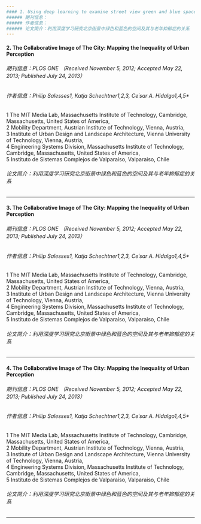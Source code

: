 ```yaml
---
#### 1. Using deep learning to examine street view green and blue spaces and their associations with geriatric depression in Beijing, China [链接](https://www.sciencedirect.com/science/article/pii/S016041201832539X)
###### 期刊信息：
###### 作者信息：
###### 论文简介：利用深度学习研究北京街景中绿色和蓝色的空间及其与老年抑郁症的关系
---
```

#### 2. The Collaborative Image of The City: Mapping the Inequality of Urban Perception
###### 期刊信息：PLOS ONE （Received November 5, 2012; Accepted May 22, 2013; Published July 24, 2013）
###### 作者信息：Philip Salesses1, Katja Schechtner1,2,3, Ce´sar A. Hidalgo1,4,5*
1 The MIT Media Lab, Massachusetts Institute of Technology, Cambridge, Massachusetts, United States of America,   
2 Mobility Department, Austrian Institute of Technology, Vienna, Austria,   
3 Institute of Urban Design and Landscape Architecture, Vienna University of Technology, Vienna, Austria,  
4 Engineering Systems Division, Massachusetts Institute of Technology, Cambridge, Massachusetts, United States of America,   
5 Instituto de Sistemas Complejos de Valparaiso, Valparaiso, Chile
###### 论文简介：利用深度学习研究北京街景中绿色和蓝色的空间及其与老年抑郁症的关系
---
#### 3. The Collaborative Image of The City: Mapping the Inequality of Urban Perception
###### 期刊信息：PLOS ONE （Received November 5, 2012; Accepted May 22, 2013; Published July 24, 2013）
###### 作者信息：Philip Salesses1, Katja Schechtner1,2,3, Ce´sar A. Hidalgo1,4,5*
1 The MIT Media Lab, Massachusetts Institute of Technology, Cambridge, Massachusetts, United States of America,   
2 Mobility Department, Austrian Institute of Technology, Vienna, Austria,   
3 Institute of Urban Design and Landscape Architecture, Vienna University of Technology, Vienna, Austria,  
4 Engineering Systems Division, Massachusetts Institute of Technology, Cambridge, Massachusetts, United States of America,   
5 Instituto de Sistemas Complejos de Valparaiso, Valparaiso, Chile
###### 论文简介：利用深度学习研究北京街景中绿色和蓝色的空间及其与老年抑郁症的关系
---
#### 4. The Collaborative Image of The City: Mapping the Inequality of Urban Perception
###### 期刊信息：PLOS ONE （Received November 5, 2012; Accepted May 22, 2013; Published July 24, 2013）
###### 作者信息：Philip Salesses1, Katja Schechtner1,2,3, Ce´sar A. Hidalgo1,4,5*
1 The MIT Media Lab, Massachusetts Institute of Technology, Cambridge, Massachusetts, United States of America,   
2 Mobility Department, Austrian Institute of Technology, Vienna, Austria,   
3 Institute of Urban Design and Landscape Architecture, Vienna University of Technology, Vienna, Austria,  
4 Engineering Systems Division, Massachusetts Institute of Technology, Cambridge, Massachusetts, United States of America,   
5 Instituto de Sistemas Complejos de Valparaiso, Valparaiso, Chile
###### 论文简介：利用深度学习研究北京街景中绿色和蓝色的空间及其与老年抑郁症的关系
---
